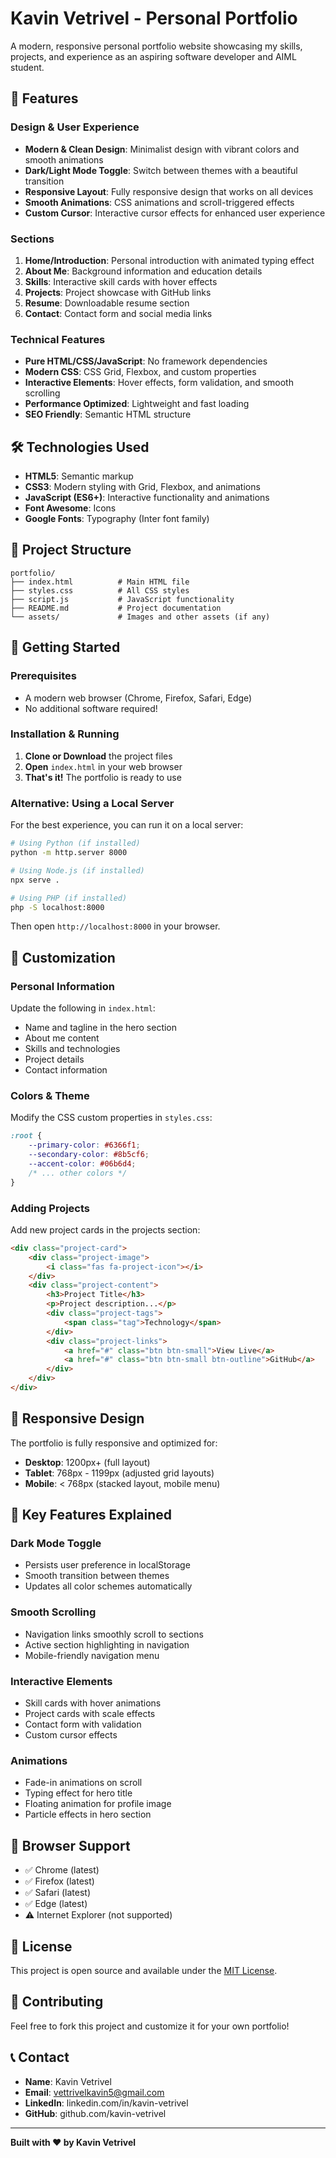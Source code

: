 # Kavin Vetrivel - Personal Portfolio

A modern, responsive personal portfolio website showcasing my skills, projects, and experience as an aspiring software developer and AIML student.

## 🚀 Features

### Design & User Experience
- **Modern & Clean Design**: Minimalist design with vibrant colors and smooth animations
- **Dark/Light Mode Toggle**: Switch between themes with a beautiful transition
- **Responsive Layout**: Fully responsive design that works on all devices
- **Smooth Animations**: CSS animations and scroll-triggered effects
- **Custom Cursor**: Interactive cursor effects for enhanced user experience

### Sections
1. **Home/Introduction**: Personal introduction with animated typing effect
2. **About Me**: Background information and education details
3. **Skills**: Interactive skill cards with hover effects
4. **Projects**: Project showcase with GitHub links
5. **Resume**: Downloadable resume section
6. **Contact**: Contact form and social media links

### Technical Features
- **Pure HTML/CSS/JavaScript**: No framework dependencies
- **Modern CSS**: CSS Grid, Flexbox, and custom properties
- **Interactive Elements**: Hover effects, form validation, and smooth scrolling
- **Performance Optimized**: Lightweight and fast loading
- **SEO Friendly**: Semantic HTML structure

## 🛠️ Technologies Used

- **HTML5**: Semantic markup
- **CSS3**: Modern styling with Grid, Flexbox, and animations
- **JavaScript (ES6+)**: Interactive functionality and animations
- **Font Awesome**: Icons
- **Google Fonts**: Typography (Inter font family)

## 📁 Project Structure

```
portfolio/
├── index.html          # Main HTML file
├── styles.css          # All CSS styles
├── script.js           # JavaScript functionality
├── README.md           # Project documentation
└── assets/             # Images and other assets (if any)
```

## 🚀 Getting Started

### Prerequisites
- A modern web browser (Chrome, Firefox, Safari, Edge)
- No additional software required!

### Installation & Running

1. **Clone or Download** the project files
2. **Open** `index.html` in your web browser
3. **That's it!** The portfolio is ready to use

### Alternative: Using a Local Server

For the best experience, you can run it on a local server:

```bash
# Using Python (if installed)
python -m http.server 8000

# Using Node.js (if installed)
npx serve .

# Using PHP (if installed)
php -S localhost:8000
```

Then open `http://localhost:8000` in your browser.

## 🎨 Customization

### Personal Information
Update the following in `index.html`:
- Name and tagline in the hero section
- About me content
- Skills and technologies
- Project details
- Contact information

### Colors & Theme
Modify the CSS custom properties in `styles.css`:
```css
:root {
    --primary-color: #6366f1;
    --secondary-color: #8b5cf6;
    --accent-color: #06b6d4;
    /* ... other colors */
}
```

### Adding Projects
Add new project cards in the projects section:
```html
<div class="project-card">
    <div class="project-image">
        <i class="fas fa-project-icon"></i>
    </div>
    <div class="project-content">
        <h3>Project Title</h3>
        <p>Project description...</p>
        <div class="project-tags">
            <span class="tag">Technology</span>
        </div>
        <div class="project-links">
            <a href="#" class="btn btn-small">View Live</a>
            <a href="#" class="btn btn-small btn-outline">GitHub</a>
        </div>
    </div>
</div>
```

## 📱 Responsive Design

The portfolio is fully responsive and optimized for:
- **Desktop**: 1200px+ (full layout)
- **Tablet**: 768px - 1199px (adjusted grid layouts)
- **Mobile**: < 768px (stacked layout, mobile menu)

## 🌟 Key Features Explained

### Dark Mode Toggle
- Persists user preference in localStorage
- Smooth transition between themes
- Updates all color schemes automatically

### Smooth Scrolling
- Navigation links smoothly scroll to sections
- Active section highlighting in navigation
- Mobile-friendly navigation menu

### Interactive Elements
- Skill cards with hover animations
- Project cards with scale effects
- Contact form with validation
- Custom cursor effects

### Animations
- Fade-in animations on scroll
- Typing effect for hero title
- Floating animation for profile image
- Particle effects in hero section

## 🔧 Browser Support

- ✅ Chrome (latest)
- ✅ Firefox (latest)
- ✅ Safari (latest)
- ✅ Edge (latest)
- ⚠️ Internet Explorer (not supported)

## 📄 License

This project is open source and available under the [MIT License](LICENSE).

## 🤝 Contributing

Feel free to fork this project and customize it for your own portfolio!

## 📞 Contact

- **Name**: Kavin Vetrivel
- **Email**: vettrivelkavin5@gmail.com
- **LinkedIn**: linkedin.com/in/kavin-vetrivel
- **GitHub**: github.com/kavin-vetrivel

---

**Built with ❤️ by Kavin Vetrivel** 
